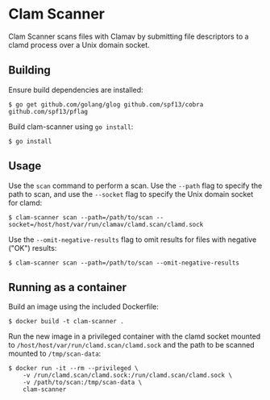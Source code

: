 # Clam Scanner

Clam Scanner scans files with Clamav by submitting file descriptors to a clamd
process over a Unix domain socket.

## Building

Ensure build dependencies are installed:

    $ go get github.com/golang/glog github.com/spf13/cobra github.com/spf13/pflag

Build clam-scanner using `go install`:

    $ go install

## Usage

Use the `scan` command to perform a scan.  Use the `--path` flag to specify the
path to scan, and use the `--socket` flag to specify the Unix domain socket for
clamd:

    $ clam-scanner scan --path=/path/to/scan --socket=/host/host/var/run/clamav/clamd.scan/clamd.sock
    
Use the `--omit-negative-results` flag to omit results for files with negative
("OK") results:

    $ clam-scanner scan --path=/path/to/scan --omit-negative-results

## Running as a container

Build an image using the included Dockerfile:

    $ docker build -t clam-scanner .
    
Run the new image in a privileged container with the clamd socket mounted to
`/host/host/var/run/clamd.scan/clamd.sock` and the path to be scanned mounted to
`/tmp/scan-data`:

    $ docker run -it --rm --privileged \
        -v /run/clamd.scan/clamd.sock:/run/clamd.scan/clamd.sock \
        -v /path/to/scan:/tmp/scan-data \
        clam-scanner
